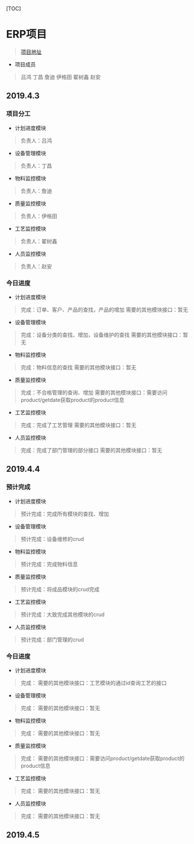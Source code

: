 [TOC]
# ERP项目
> [项目地址](https://github.com/TYlvren/erp.git)
* 项目成员
> 吕鸿 丁昌 詹迪 伊格田 翟树鑫 赵安

## 2019.4.3

### 项目分工
* 计划进度模块
> 负责人：吕鸿

* 设备管理模块
> 负责人：丁昌

* 物料监控模块
> 负责人：詹迪

* 质量监控模块
> 负责人：伊格田

* 工艺监控模块
> 负责人：翟树鑫

* 人员监控模块
> 负责人：赵安

### 今日进度
* 计划进度模块
> 完成：订单、客户、产品的查找，产品的增加
> 需要的其他模块接口：暂无
>
> 

* 设备管理模块
> 完成：设备分类的查找、增加，设备维护的查找
> 需要的其他模块接口：暂无
>
> 

* 物料监控模块
> 完成：物料信息的查找
> 需要的其他模块接口：暂无
>
> 

* 质量监控模块
> 完成：不合格管理的查询、增加
> 需要的其他模块接口：需要访问product/getdate获取product的product信息
>
> 

* 工艺监控模块
> 完成：完成了工艺管理
> 需要的其他模块接口：暂无
>
> 

* 人员监控模块
> 完成：完成了部门管理的部分接口
> 需要的其他模块接口：暂无

## 2019.4.4
### 预计完成
* 计划进度模块
> 预计完成：完成所有模块的查找、增加

* 设备管理模块
> 预计完成：设备维修的crud


* 物料监控模块
> 预计完成：完成物料信息

* 质量监控模块
> 预计完成：将成品模块的crud完成

* 工艺监控模块
> 预计完成：大致完成其他模块的crud

* 人员监控模块
> 预计完成：部门管理的crud


### 今日进度
* 计划进度模块
> 完成：
> 需要的其他模块接口：工艺模块的通过id查询工艺的接口
>
> 

* 设备管理模块
> 完成：
> 需要的其他模块接口：暂无
>
> 

* 物料监控模块
> 完成：
> 需要的其他模块接口：暂无
>
> 

* 质量监控模块
> 完成：
> 需要的其他模块接口：需要访问product/getdate获取product的product信息

* 工艺监控模块
> 完成：
> 需要的其他模块接口：暂无

* 人员监控模块
> 完成：
> 需要的其他模块接口：暂无

## 2019.4.5
